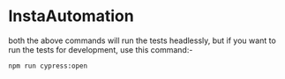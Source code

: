 # InstaAutomation
both the above commands will run the tests headlessly, but if you want to run the tests for development, use this command:-

    npm run cypress:open